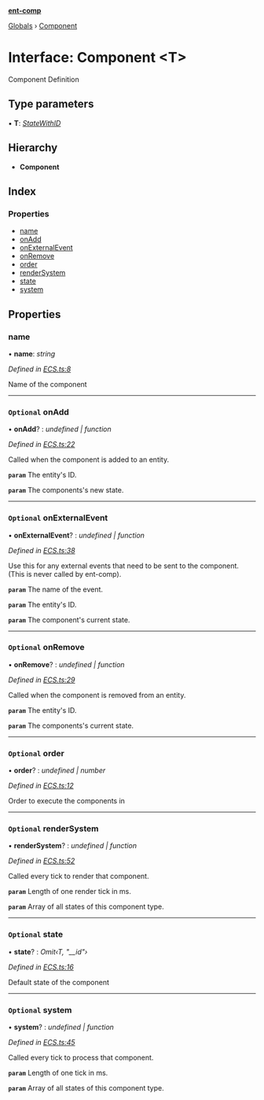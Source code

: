 **[ent-comp](../README.md)**

[Globals](../README.md) › [Component](component.md)

# Interface: Component <**T**>

Component Definition

## Type parameters

▪ **T**: *[StateWithID](statewithid.md)*

## Hierarchy

* **Component**

## Index

### Properties

* [name](component.md#name)
* [onAdd](component.md#optional-onadd)
* [onExternalEvent](component.md#optional-onexternalevent)
* [onRemove](component.md#optional-onremove)
* [order](component.md#optional-order)
* [renderSystem](component.md#optional-rendersystem)
* [state](component.md#optional-state)
* [system](component.md#optional-system)

## Properties

###  name

• **name**: *string*

*Defined in [ECS.ts:8](https://github.com/PandawanFr/ent-comp/blob/3d6c7bd/src/ECS.ts#L8)*

Name of the component

___

### `Optional` onAdd

• **onAdd**? : *undefined | function*

*Defined in [ECS.ts:22](https://github.com/PandawanFr/ent-comp/blob/3d6c7bd/src/ECS.ts#L22)*

Called when the component is added to an entity.

**`param`** The entity's ID.

**`param`** The components's new state.

___

### `Optional` onExternalEvent

• **onExternalEvent**? : *undefined | function*

*Defined in [ECS.ts:38](https://github.com/PandawanFr/ent-comp/blob/3d6c7bd/src/ECS.ts#L38)*

Use this for any external events that need to be sent to the component.
(This is never called by ent-comp).

**`param`** The name of the event.

**`param`** The entity's ID.

**`param`** The component's current state.

___

### `Optional` onRemove

• **onRemove**? : *undefined | function*

*Defined in [ECS.ts:29](https://github.com/PandawanFr/ent-comp/blob/3d6c7bd/src/ECS.ts#L29)*

Called when the component is removed from an entity.

**`param`** The entity's ID.

**`param`** The components's current state.

___

### `Optional` order

• **order**? : *undefined | number*

*Defined in [ECS.ts:12](https://github.com/PandawanFr/ent-comp/blob/3d6c7bd/src/ECS.ts#L12)*

Order to execute the components in

___

### `Optional` renderSystem

• **renderSystem**? : *undefined | function*

*Defined in [ECS.ts:52](https://github.com/PandawanFr/ent-comp/blob/3d6c7bd/src/ECS.ts#L52)*

Called every tick to render that component.

**`param`** Length of one render tick in ms.

**`param`** Array of all states of this component type.

___

### `Optional` state

• **state**? : *Omit‹T, "__id"›*

*Defined in [ECS.ts:16](https://github.com/PandawanFr/ent-comp/blob/3d6c7bd/src/ECS.ts#L16)*

Default state of the component

___

### `Optional` system

• **system**? : *undefined | function*

*Defined in [ECS.ts:45](https://github.com/PandawanFr/ent-comp/blob/3d6c7bd/src/ECS.ts#L45)*

Called every tick to process that component.

**`param`** Length of one tick in ms.

**`param`** Array of all states of this component type.